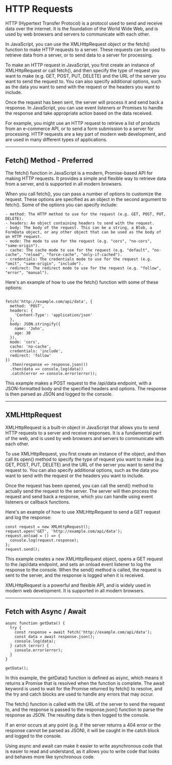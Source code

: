 # HTTP Requests 

HTTP (Hypertext Transfer Protocol) is a protocol used to send and receive data over the internet. It is the foundation of the World Wide Web, and is used by web browsers and servers to communicate with each other.

In JavaScript, you can use the XMLHttpRequest object or the fetch() function to make HTTP requests to a server. These requests can be used to retrieve data from a server, or to send data to a server for processing.

To make an HTTP request in JavaScript, you first create an instance of XMLHttpRequest or call fetch(), and then specify the type of request you want to make (e.g. GET, POST, PUT, DELETE) and the URL of the server you want to send the request to. You can also specify additional options, such as the data you want to send with the request or the headers you want to include.

Once the request has been sent, the server will process it and send back a response. In JavaScript, you can use event listeners or Promises to handle the response and take appropriate action based on the data received.

For example, you might use an HTTP request to retrieve a list of products from an e-commerce API, or to send a form submission to a server for processing. HTTP requests are a key part of modern web development, and are used in many different types of applications.


--- --------------------------------

## Fetch() Method - Preferred 

The fetch() function in JavaScript is a modern, Promise-based API for making HTTP requests. It provides a simple and flexible way to retrieve data from a server, and is supported in all modern browsers.

When you call fetch(), you can pass a number of options to customize the request. These options are specified as an object in the second argument to fetch(). Some of the options you can specify include:

    - method: The HTTP method to use for the request (e.g. GET, POST, PUT, DELETE).
    - headers: An object containing headers to send with the request.
    - body: The body of the request. This can be a string, a Blob, a FormData object, or any other object that can be used as the body of an HTTP request.
    - mode: The mode to use for the request (e.g. "cors", "no-cors", "same-origin").
    - cache: The cache mode to use for the request (e.g. "default", "no-cache", "reload", "force-cache", "only-if-cached").
    - credentials: The credentials mode to use for the request (e.g. "omit", "same-origin", "include").
    - redirect: The redirect mode to use for the request (e.g. "follow", "error", "manual").

Here's an example of how to use the fetch() function with some of these options:

```

fetch('http://example.com/api/data', {
  method: 'POST',
  headers: {
    'Content-Type': 'application/json'
  },
  body: JSON.stringify({
    name: 'John',
    age: 30
  }),
  mode: 'cors',
  cache: 'no-cache',
  credentials: 'include',
  redirect: 'follow'
})
  .then(response => response.json())
  .then(data => console.log(data))
  .catch(error => console.error(error));
```
This example makes a POST request to the /api/data endpoint, with a JSON-formatted body and the specified headers and options. The response is then parsed as JSON and logged to the console.

--- 

## XMLHttpRequest 

XMLHttpRequest is a built-in object in JavaScript that allows you to send HTTP requests to a server and receive responses. It is a fundamental part of the web, and is used by web browsers and servers to communicate with each other.

To use XMLHttpRequest, you first create an instance of the object, and then call its open() method to specify the type of request you want to make (e.g. GET, POST, PUT, DELETE) and the URL of the server you want to send the request to. You can also specify additional options, such as the data you want to send with the request or the headers you want to include.

Once the request has been opened, you can call the send() method to actually send the request to the server. The server will then process the request and send back a response, which you can handle using event listeners or callback functions.

Here's an example of how to use XMLHttpRequest to send a GET request and log the response:
```
const request = new XMLHttpRequest();
request.open('GET', 'http://example.com/api/data');
request.onload = () => {
  console.log(request.response);
};
request.send();

```

This example creates a new XMLHttpRequest object, opens a GET request to the /api/data endpoint, and sets an onload event listener to log the response to the console. When the send() method is called, the request is sent to the server, and the response is logged when it is received.

XMLHttpRequest is a powerful and flexible API, and is widely used in modern web development. It is supported in all modern browsers.

--- 

## Fetch with Async / Await 

```
async function getData() {
  try {
    const response = await fetch('http://example.com/api/data');
    const data = await response.json();
    console.log(data);
  } catch (error) {
    console.error(error);
  }
}

getData();

```

In this example, the getData() function is defined as async, which means it returns a Promise that is resolved when the function is complete. The await keyword is used to wait for the Promise returned by fetch() to resolve, and the try and catch blocks are used to handle any errors that may occur.

The fetch() function is called with the URL of the server to send the request to, and the response is passed to the response.json() function to parse the response as JSON. The resulting data is then logged to the console.

If an error occurs at any point (e.g. if the server returns a 404 error or the response cannot be parsed as JSON), it will be caught in the catch block and logged to the console.

Using async and await can make it easier to write asynchronous code that is easier to read and understand, as it allows you to write code that looks and behaves more like synchronous code.